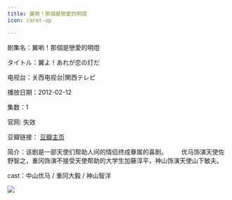 ```yaml
---
title: 翼喲！那個是戀愛的明燈
icon: caret-up

---
```


剧集名：翼喲！那個是戀愛的明燈

タイトル：翼よ！あれが恋の灯だ

电视台：关西电视台|関西テレビ

播放日期：2012-02-12

集数：1

官网: 失效

豆瓣链接： [豆瓣主页](https://movie.douban.com/subject/10472771/)


简介：该剧是一部天使们帮助人间的情侣终成眷属的喜剧。
　　优马饰演天使佐野智之，重冈饰演不接受天使帮助的大学生加藤淳平，神山饰演天使山下敏夫。

cast：中山优马 / 重冈大毅 / 神山智洋

![](https://listpic.tsgsanjiao.com/sp/2012/2012yy.jpg)